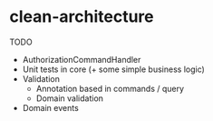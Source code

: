 # clean-architecture

TODO

- AuthorizationCommandHandler
- Unit tests in core (+ some simple business logic)
- Validation
    - Annotation based in commands / query
    - Domain validation
- Domain events